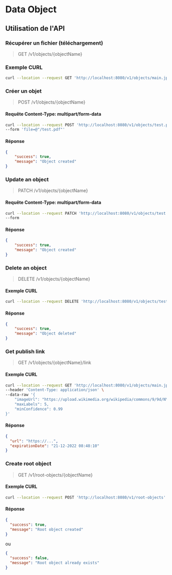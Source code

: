 # Data Object

## Utilisation de l'API

### Récupérer un fichier (téléchargement)

> GET /v1/objects/{objectName}

### Exemple CURL

```bash
curl --location --request GET 'http://localhost:8080/v1/objects/main.jpeg'
```

### Créer un objet

> POST /v1/objects/{objectName}

#### Requête Content-Type: multipart/form-data

```bash
curl --location --request POST 'http://localhost:8080/v1/objects/test.png' \
--form 'file=@"/test.pdf"'
```

#### Réponse

```json
{
    "success": true,
    "message": "Object created"
}
```

### Update an object

> PATCH /v1/objects/{objectName}

#### Requête Content-Type: multipart/form-data

```bash
curl --location --request PATCH 'http://localhost:8080/v1/objects/test.png' \
--form 
```

#### Réponse

```json
{
    "success": true,
    "message": "Object created"
}
```

### Delete an object

> DELETE /v1/objects/{objectName}

#### Exemple CURL

```bash
curl --location --request DELETE 'http://localhost:8080/v1/objects/test.png'
```

#### Réponse

```json
{
    "success": true,
    "message": "Object deleted"
}
```

### Get publish link

> GET /v1/objects/{objectName}/link

#### Exemple CURL

```bash
curl --location --request GET 'http://localhost:8080/v1/objects/main.jpeg/link' \
--header 'Content-Type: application/json' \
--data-raw '{
    "imageUrl": "https://upload.wikimedia.org/wikipedia/commons/9/9d/NYC_Montage_2014_4_-_Jleon.jpg",
    "maxLabels": 5,
    "minConfidence": 0.99
}'
```

#### Réponse

```json
{
  "url": "https://...",
  "expirationDate": "21-12-2022 08:48:10"
}
```

### Create root object

> GET /v1/root-objects/{objectName}

#### Exemple CURL

```bash
curl --location --request POST 'http://localhost:8080/v1/root-objects'
```

#### Réponse

```json
{
  "success": true,
  "message": "Root object created"
}
```

ou

```json
{
  "success": false,
  "message": "Root object already exists"
}
```

